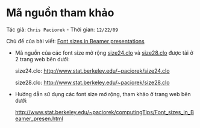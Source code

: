 # Mã nguồn tham khảo

Tác giả: `Chris Paciorek` - Thời gian: `12/22/09`

Chủ đề của bài viết: [Font sizes in Beamer presentations](http://www.stat.berkeley.edu/~paciorek/computingTips/Font_sizes_in_Beamer_presen.html)

* Mã nguồn của các font size mở rộng [size24.clo](http://www.stat.berkeley.edu/~paciorek/size24.clo) và 
[size28.clo](http://www.stat.berkeley.edu/~paciorek/size28.clo) được tải ở 2 trang web bên dưới:

	size24.clo: http://www.stat.berkeley.edu/~paciorek/size24.clo
		
	size28.clo: http://www.stat.berkeley.edu/~paciorek/size28.clo
		
* Hướng dẫn sử dụng các font size mở rộng, tham khảo ở trang web bên dưới:

	http://www.stat.berkeley.edu/~paciorek/computingTips/Font_sizes_in_Beamer_presen.html

